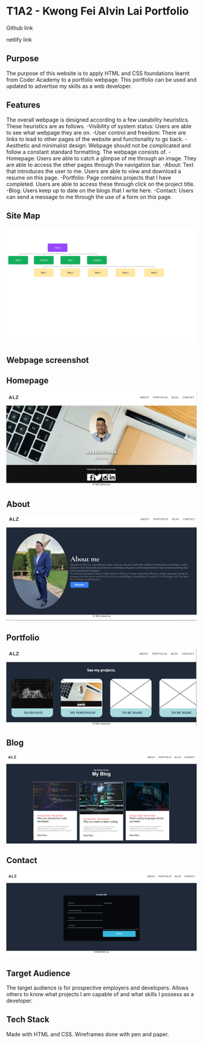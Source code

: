 # T1A2 - Kwong Fei Alvin Lai Portfolio

Github link

netlify link

## Purpose

The purpose of this website is to apply HTML and CSS foundations learnt from Coder Academy to a portfolio webpage. This portfolio can be used and updated to advertise my skills as a web developer.

## Features

The overall webpage is designed according to a few useability heuristics. These heuristics are as follows.
-Visibility of system status: Users are able to see what webpage they are on.
-User control and freedom: There are links to lead to other pages of the website and functionality to go back.
-Aesthetic and minimalist design: Webpage should not be complicated and follow a constant standard formatting.
The webpage consists of.
-Homepage: Users are able to catch a glimpse of me through an image. They are able to access the other pages through the navigation bar.
-About: Text that introduces the user to me. Users are able to view and download a resume on this page.
-Portfolio: Page contains projects that I have completed. Users are able to access these through click on the project title.
-Blog: Users keep up to date on the blogs that I write here. 
-Contact: Users can send a message to me through the use of a form on this page.

## Site Map

![Site Map](/docs/sitemap.png)

## Webpage screenshot

## Homepage
![Homepage](/docs/homepage.png)

## About
![About](/docs/about.png)

## Portfolio
![Portfolio](/docs/portfolio.png)

## Blog
![Blog](docs/blog.png)

## Contact
![Contact](/docs/contact.png)

## Target Audience

The target audience is for prospective employers and developers. Allows others to know what projects I am capable of and what skills I possess as a developer.

## Tech Stack

Made with HTML and CSS. Wireframes done with pen and paper.

